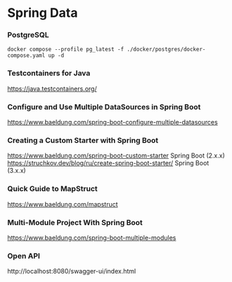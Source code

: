 # Spring Data

### PostgreSQL

    docker compose --profile pg_latest -f ./docker/postgres/docker-compose.yaml up -d 

### Testcontainers for Java
https://java.testcontainers.org/

### Configure and Use Multiple DataSources in Spring Boot
https://www.baeldung.com/spring-boot-configure-multiple-datasources

### Creating a Custom Starter with Spring Boot
https://www.baeldung.com/spring-boot-custom-starter Spring Boot (2.x.x)
https://struchkov.dev/blog/ru/create-spring-boot-starter/ Spring Boot (3.x.x)

### Quick Guide to MapStruct
https://www.baeldung.com/mapstruct

### Multi-Module Project With Spring Boot
https://www.baeldung.com/spring-boot-multiple-modules

### Open API
http://localhost:8080/swagger-ui/index.html